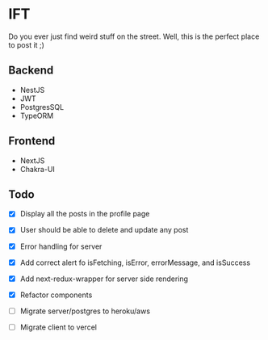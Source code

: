 # IFT

Do you ever just find weird stuff on the street. Well, this is the perfect place to post it ;)

## Backend

- NestJS
- JWT
- PostgresSQL
- TypeORM

## Frontend

- NextJS
- Chakra-UI

## Todo

- [x] Display all the posts in the profile page

- [x] User should be able to delete and update any post

- [x] Error handling for server

- [x] Add correct alert fo isFetching, isError, errorMessage, and isSuccess

- [x] Add next-redux-wrapper for server side rendering

- [x] Refactor components

- [ ] Migrate server/postgres to heroku/aws

- [ ] Migrate client to vercel
